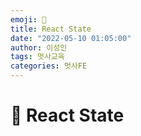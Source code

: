 ```yaml
---
emoji: 👋
title: React State
date: "2022-05-10 01:05:00"
author: 이성인
tags: 멋사교육
categories: 멋사FE
---
```


# 👋 React State
